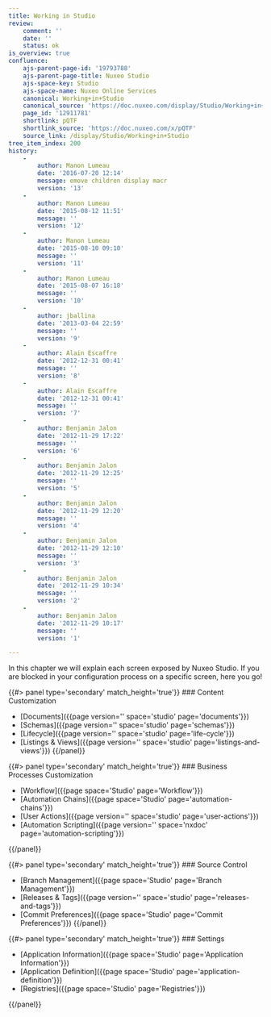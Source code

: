 ```yaml
---
title: Working in Studio
review:
    comment: ''
    date: ''
    status: ok
is_overview: true
confluence:
    ajs-parent-page-id: '19793788'
    ajs-parent-page-title: Nuxeo Studio
    ajs-space-key: Studio
    ajs-space-name: Nuxeo Online Services
    canonical: Working+in+Studio
    canonical_source: 'https://doc.nuxeo.com/display/Studio/Working+in+Studio'
    page_id: '12911781'
    shortlink: pQTF
    shortlink_source: 'https://doc.nuxeo.com/x/pQTF'
    source_link: /display/Studio/Working+in+Studio
tree_item_index: 200
history:
    -
        author: Manon Lumeau
        date: '2016-07-20 12:14'
        message: emove children display macr
        version: '13'
    -
        author: Manon Lumeau
        date: '2015-08-12 11:51'
        message: ''
        version: '12'
    -
        author: Manon Lumeau
        date: '2015-08-10 09:10'
        message: ''
        version: '11'
    -
        author: Manon Lumeau
        date: '2015-08-07 16:18'
        message: ''
        version: '10'
    -
        author: jballina
        date: '2013-03-04 22:59'
        message: ''
        version: '9'
    -
        author: Alain Escaffre
        date: '2012-12-31 00:41'
        message: ''
        version: '8'
    -
        author: Alain Escaffre
        date: '2012-12-31 00:41'
        message: ''
        version: '7'
    -
        author: Benjamin Jalon
        date: '2012-11-29 17:22'
        message: ''
        version: '6'
    -
        author: Benjamin Jalon
        date: '2012-11-29 12:25'
        message: ''
        version: '5'
    -
        author: Benjamin Jalon
        date: '2012-11-29 12:20'
        message: ''
        version: '4'
    -
        author: Benjamin Jalon
        date: '2012-11-29 12:10'
        message: ''
        version: '3'
    -
        author: Benjamin Jalon
        date: '2012-11-29 10:34'
        message: ''
        version: '2'
    -
        author: Benjamin Jalon
        date: '2012-11-29 10:17'
        message: ''
        version: '1'

---
```

In this chapter we will explain each screen exposed by Nuxeo Studio. If you are blocked in your configuration process on a specific screen, here you go!

<div class="row" data-equalizer data-equalize-on="medium">
<div class="column medium-6">
{{#> panel type='secondary' match_height='true'}}
### Content Customization

- [Documents]({{page version='' space='studio' page='documents'}})
- [Schemas]({{page version='' space='studio' page='schemas'}})
- [Lifecycle]({{page version='' space='studio' page='life-cycle'}})
- [Listings & Views]({{page version='' space='studio' page='listings-and-views'}})
{{/panel}}
</div>

<div class="column medium-6">
{{#> panel type='secondary' match_height='true'}}
### Business Processes Customization

- [Workflow]({{page space='Studio' page='Workflow'}})
- [Automation Chains]({{page space='Studio' page='automation-chains'}})
- [User Actions]({{page version='' space='studio' page='user-actions'}})
- [Automation Scripting]({{page version='' space='nxdoc' page='automation-scripting'}})

{{/panel}}
</div>
</div>

<div class="row" data-equalizer data-equalize-on="medium">

<div class="column medium-6">
{{#> panel type='secondary' match_height='true'}}
### Source Control

- [Branch Management]({{page space='Studio' page='Branch Management'}})
- [Releases & Tags]({{page version='' space='studio' page='releases-and-tags'}})
- [Commit Preferences]({{page space='Studio' page='Commit Preferences'}})
{{/panel}}
</div>

<div class="column medium-6">
{{#> panel type='secondary' match_height='true'}}
### Settings

- [Application Information]({{page space='Studio' page='Application Information'}})
- [Application Definition]({{page space='Studio' page='application-definition'}})
- [Registries]({{page space='Studio' page='Registries'}})

{{/panel}}
</div>
</div>
